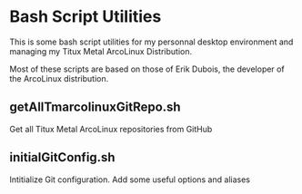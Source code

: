 # Bash Script Utilities

This is some bash script utilities for my personnal desktop environment
and managing my Titux Metal ArcoLinux Distribution.

Most of these scripts are based on those of Erik Dubois, the developer of the
ArcoLinux distribution.

## getAllTmarcolinuxGitRepo.sh

Get all Titux Metal ArcoLinux repositories from GitHub

## initialGitConfig.sh

Intitialize Git configuration. Add some useful options and aliases
